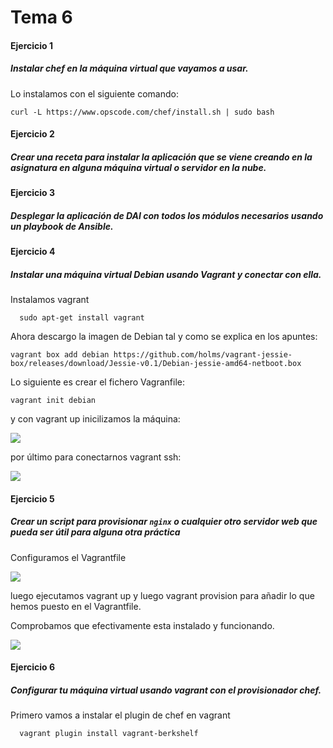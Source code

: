 # Tema 6

#### Ejercicio 1

##### Instalar chef en la máquina virtual que vayamos a usar.

Lo instalamos con el siguiente comando:

    curl -L https://www.opscode.com/chef/install.sh | sudo bash



#### Ejercicio 2

##### Crear una receta para instalar la aplicación que se viene creando en la asignatura en alguna máquina virtual o servidor en la nube.

#### Ejercicio 3

##### Desplegar la aplicación de DAI con todos los módulos necesarios usando un playbook de Ansible.

#### Ejercicio 4

##### Instalar una máquina virtual Debian usando Vagrant y conectar con ella.

Instalamos vagrant

      sudo apt-get install vagrant

Ahora descargo la imagen de Debian tal y como se explica en los apuntes:

    vagrant box add debian https://github.com/holms/vagrant-jessie-box/releases/download/Jessie-v0.1/Debian-jessie-amd64-netboot.box

Lo siguiente es crear el fichero Vagranfile:

    vagrant init debian

y con vagrant up inicilizamos la máquina:

![](http://i1356.photobucket.com/albums/q726/Makelele_Junior/Captura%20de%20pantalla%20de%202017-01-24%2020-07-37_zpsszvqsxtk.png)

por último para conectarnos vagrant ssh:

![](http://i1356.photobucket.com/albums/q726/Makelele_Junior/Captura%20de%20pantalla%20de%202017-01-24%2020-13-30_zpsfskkwrjd.png)


#### Ejercicio 5

##### Crear un script para provisionar `nginx` o cualquier otro servidor web que pueda ser útil para alguna otra práctica

Configuramos el Vagrantfile

![](http://i1356.photobucket.com/albums/q726/Makelele_Junior/Captura%20de%20pantalla%20de%202017-01-24%2020-18-11_zpspjwr2wwj.png)

luego ejecutamos vagrant up y luego vagrant provision para añadir lo que hemos puesto en el Vagrantfile.

Comprobamos que efectivamente esta instalado y funcionando.

![](http://i1356.photobucket.com/albums/q726/Makelele_Junior/Captura%20de%20pantalla%20de%202017-01-24%2020-27-32_zpswzoshfbz.png)

#### Ejercicio 6

##### Configurar tu máquina virtual usando vagrant con el provisionador chef.

Primero vamos a instalar el plugin de chef en vagrant

      vagrant plugin install vagrant-berkshelf
